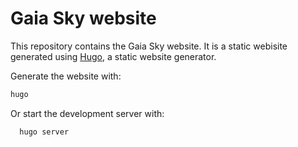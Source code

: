 # Gaia Sky website

This repository contains the Gaia Sky website. It is a static webisite generated using [Hugo](https://gohugo.io), a static website generator.

Generate the website with:

```bash
hugo
```

Or start the development server with:

```bash
  hugo server
```
